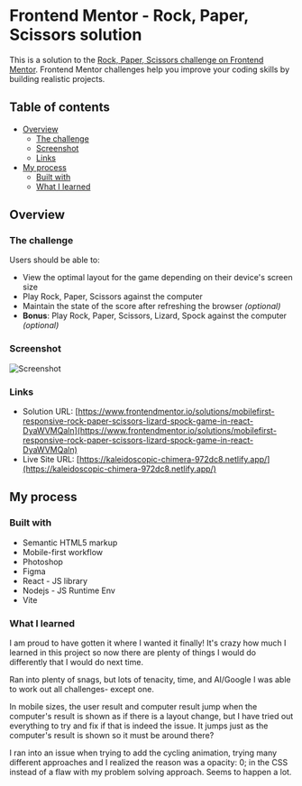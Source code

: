 # Frontend Mentor - Rock, Paper, Scissors solution

This is a solution to the [Rock, Paper, Scissors challenge on Frontend Mentor](https://www.frontendmentor.io/challenges/rock-paper-scissors-game-pTgwgvgH). Frontend Mentor challenges help you improve your coding skills by building realistic projects.

## Table of contents

- [Overview](#overview)
  - [The challenge](#the-challenge)
  - [Screenshot](#screenshot)
  - [Links](#links)
- [My process](#my-process)
  - [Built with](#built-with)
  - [What I learned](#what-i-learned)

## Overview

### The challenge

Users should be able to:

- View the optimal layout for the game depending on their device's screen size
- Play Rock, Paper, Scissors against the computer
- Maintain the state of the score after refreshing the browser _(optional)_
- **Bonus**: Play Rock, Paper, Scissors, Lizard, Spock against the computer _(optional)_

### Screenshot

![Screenshot](https://kaleidoscopic-chimera-972dc8.netlify.app/screenshot-rpsls.jpg)

### Links

- Solution URL: [https://www.frontendmentor.io/solutions/mobilefirst-responsive-rock-paper-scissors-lizard-spock-game-in-react-DyaWVMQaln](https://www.frontendmentor.io/solutions/mobilefirst-responsive-rock-paper-scissors-lizard-spock-game-in-react-DyaWVMQaln)
- Live Site URL: [https://kaleidoscopic-chimera-972dc8.netlify.app/](https://kaleidoscopic-chimera-972dc8.netlify.app/)

## My process

### Built with

- Semantic HTML5 markup
- Mobile-first workflow
- Photoshop
- Figma
- React - JS library
- Nodejs - JS Runtime Env
- Vite

### What I learned

I am proud to have gotten it where I wanted it finally! It's crazy how much I learned in this project so now there are plenty of things I would do differently that I would do next time.

Ran into plenty of snags, but lots of tenacity, time, and AI/Google I was able to work out all challenges- except one.

In mobile sizes, the user result and computer result jump when the computer's result is shown as if there is a layout change, but I have tried out everything to try and fix if that is indeed the issue. It jumps just as the computer's result is shown so it must be around there?

I ran into an issue when trying to add the cycling animation, trying many different approaches and I realized the reason was a opacity: 0; in the CSS instead of a flaw with my problem solving approach. Seems to happen a lot.
